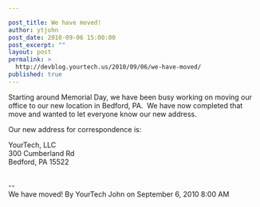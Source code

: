 ```yaml
---

post_title: We have moved!
author: ytjohn
post_date: 2010-09-06 15:00:00
post_excerpt: ""
layout: post
permalink: >
  http://devblog.yourtech.us/2010/09/06/we-have-moved/
published: true
---
```

Starting around Memorial Day, we have been busy working on moving our
office to our new location in Bedford, PA.  We have now completed that
move and wanted to let everyone know our new address.

Our new address for correspondence is:

YourTech, LLC<br />
300 Cumberland Rd<br />
Bedford, PA 15522 </br></br>

--<br />
We have moved! By YourTech John on September 6, 2010 8:00 AM</br>
